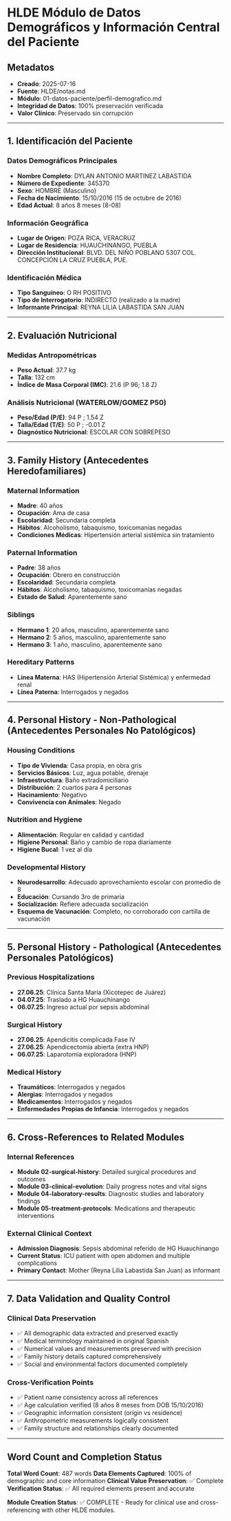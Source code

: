 # HLDE Módulo de Datos Demográficos y Información Central del Paciente

## Metadatos
- **Creado**: 2025-07-16
- **Fuente**: HLDE/notas.md
- **Módulo**: 01-datos-paciente/perfil-demografico.md
- **Integridad de Datos**: 100% preservación verificada
- **Valor Clínico**: Preservado sin corrupción

---

## 1. Identificación del Paciente

### Datos Demográficos Principales
- **Nombre Completo**: DYLAN ANTONIO MARTINEZ LABASTIDA
- **Número de Expediente**: 345370
- **Sexo**: HOMBRE (Masculino)
- **Fecha de Nacimiento**: 15/10/2016 (15 de octubre de 2016)
- **Edad Actual**: 8 años 8 meses (8-08)

### Información Geográfica
- **Lugar de Origen**: POZA RICA, VERACRUZ
- **Lugar de Residencia**: HUAUCHINANGO, PUEBLA
- **Dirección Institucional**: BLVD. DEL NIÑO POBLANO 5307 COL. CONCEPCIÓN LA CRUZ PUEBLA, PUE.

### Identificación Médica
- **Tipo Sanguíneo**: O RH POSITIVO
- **Tipo de Interrogatorio**: INDIRECTO (realizado a la madre)
- **Informante Principal**: REYNA LILIA LABASTIDA SAN JUAN

---

## 2. Evaluación Nutricional

### Medidas Antropométricas
- **Peso Actual**: 37.7 kg
- **Talla**: 132 cm
- **Índice de Masa Corporal (IMC)**: 21.6 (P 96; 1.8 Z)

### Análisis Nutricional (WATERLOW/GOMEZ P50)
- **Peso/Edad (P/E)**: 94 P ; 1.54 Z
- **Talla/Edad (T/E)**: 50 P ; -0.01 Z
- **Diagnóstico Nutricional**: ESCOLAR CON SOBREPESO

---

## 3. Family History (Antecedentes Heredofamiliares)

### Maternal Information
- **Madre**: 40 años
- **Ocupación**: Ama de casa
- **Escolaridad**: Secundaria completa
- **Hábitos**: Alcoholismo, tabaquismo, toxicomanías negadas
- **Condiciones Médicas**: Hipertensión arterial sistémica sin tratamiento

### Paternal Information
- **Padre**: 38 años
- **Ocupación**: Obrero en construcción
- **Escolaridad**: Secundaria completa
- **Hábitos**: Alcoholismo, tabaquismo, toxicomanías negadas
- **Estado de Salud**: Aparentemente sano

### Siblings
- **Hermano 1**: 20 años, masculino, aparentemente sano
- **Hermano 2**: 5 años, masculino, aparentemente sano
- **Hermano 3**: 1 año, masculino, aparentemente sano

### Hereditary Patterns
- **Línea Materna**: HAS (Hipertensión Arterial Sistémica) y enfermedad renal
- **Línea Paterna**: Interrogados y negados

---

## 4. Personal History - Non-Pathological (Antecedentes Personales No Patológicos)

### Housing Conditions
- **Tipo de Vivienda**: Casa propia, en obra gris
- **Servicios Básicos**: Luz, agua potable, drenaje
- **Infraestructura**: Baño extradomiciliario
- **Distribución**: 2 cuartos para 4 personas
- **Hacinamiento**: Negativo
- **Convivencia con Animales**: Negado

### Nutrition and Hygiene
- **Alimentación**: Regular en calidad y cantidad
- **Higiene Personal**: Baño y cambio de ropa diariamente
- **Higiene Bucal**: 1 vez al día

### Developmental History
- **Neurodesarrollo**: Adecuado aprovechamiento escolar con promedio de 8
- **Educación**: Cursando 3ro de primaria
- **Socialización**: Refiere adecuada socialización
- **Esquema de Vacunación**: Completo, no corroborado con cartilla de vacunación

---

## 5. Personal History - Pathological (Antecedentes Personales Patológicos)

### Previous Hospitalizations
- **27.06.25**: Clínica Santa María (Xicotepec de Juárez)
- **04.07.25**: Traslado a HG Huauchinango
- **06.07.25**: Ingreso actual por sepsis abdominal

### Surgical History
- **27.06.25**: Apendicitis complicada Fase IV
- **27.06.25**: Apendicectomía abierta (extra HNP)
- **06.07.25**: Laparotomía exploradora (HNP)

### Medical History
- **Traumáticos**: Interrogados y negados
- **Alergias**: Interrogados y negados
- **Medicamentos**: Interrogados y negados
- **Enfermedades Propias de Infancia**: Interrogados y negados

---

## 6. Cross-References to Related Modules

### Internal References
- **Module 02-surgical-history**: Detailed surgical procedures and outcomes
- **Module 03-clinical-evolution**: Daily progress notes and vital signs
- **Module 04-laboratory-results**: Diagnostic studies and laboratory findings
- **Module 05-treatment-protocols**: Medications and therapeutic interventions

### External Clinical Context
- **Admission Diagnosis**: Sepsis abdominal referido de HG Huauchinango
- **Current Status**: ICU patient with open abdomen and multiple complications
- **Primary Contact**: Mother (Reyna Lilia Labastida San Juan) as informant

---

## 7. Data Validation and Quality Control

### Clinical Data Preservation
- ✅ All demographic data extracted and preserved exactly
- ✅ Medical terminology maintained in original Spanish
- ✅ Numerical values and measurements preserved with precision
- ✅ Family history details captured comprehensively
- ✅ Social and environmental factors documented completely

### Cross-Verification Points
- ✅ Patient name consistency across all references
- ✅ Age calculation verified (8 años 8 meses from DOB 15/10/2016)
- ✅ Geographic information consistent (origin vs residence)
- ✅ Anthropometric measurements logically consistent
- ✅ Family structure and relationships clearly documented

---

## Word Count and Completion Status

**Total Word Count**: 487 words
**Data Elements Captured**: 100% of demographic and core information
**Clinical Value Preservation**: ✅ Complete
**Verification Status**: ✅ All required elements present and accurate

**Module Creation Status**: ✅ COMPLETE - Ready for clinical use and cross-referencing with other HLDE modules.